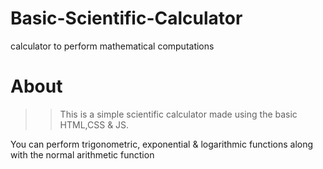 # Basic-Scientific-Calculator
calculator to perform mathematical computations
# About
>>This is a simple scientific calculator made using the basic HTML,CSS & JS.

You can perform trigonometric, exponential & logarithmic functions along with the normal arithmetic function
